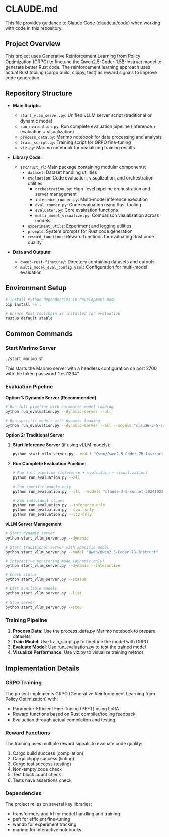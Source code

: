 # CLAUDE.md

This file provides guidance to Claude Code (claude.ai/code) when working with code in this repository.

## Project Overview

This project uses Generative Reinforcement Learning from Policy Optimization (GRPO) to finetune the Qwen2.5-Coder-1.5B-Instruct model to generate better Rust code. The reinforcement learning approach uses actual Rust tooling (cargo build, clippy, test) as reward signals to improve code generation.

## Repository Structure

- **Main Scripts**:
  - `start_vllm_server.py`: Unified vLLM server script (traditional or dynamic mode)
  - `run_evaluation.py`: Run complete evaluation pipeline (inference + evaluation + visualization)
  - `process_data.py`: Marimo notebook for data processing and analysis
  - `train_script.py`: Training script for GRPO fine-tuning
  - `viz.py`: Marimo notebook for visualizing training results

- **Library Code**:
  - `src/rust_rl`: Main package containing modular components:
    - `dataset`: Dataset handling utilities
    - `evaluation`: Code evaluation, visualization, and orchestration utilities
      - `orchestration.py`: High-level pipeline orchestration and server management
      - `inference_runner.py`: Multi-model inference execution
      - `eval_runner.py`: Code evaluation using Rust tooling
      - `evaluator.py`: Core evaluation functions
      - `multi_model_visualize.py`: Comparison visualization across models
    - `experiment_utils`: Experiment and logging utilities
    - `prompts`: System prompts for Rust code generation
    - `reward_functions`: Reward functions for evaluating Rust code quality

- **Data and Outputs**:
  - `qwen3-rust-finetune/`: Directory containing datasets and outputs
  - `multi_model_eval_config.yaml`: Configuration for multi-model evaluation

## Environment Setup

```bash
# Install Python dependencies in development mode
pip install -e .

# Ensure Rust toolchain is installed for evaluation
rustup default stable
```

## Common Commands

### Start Marimo Server

```bash
./start_marimo.sh
```

This starts the Marimo server with a headless configuration on port 2700 with the token password "test1234".

### Evaluation Pipeline

**Option 1: Dynamic Server (Recommended)**
```bash
# Run full pipeline with automatic model loading
python run_evaluation.py --dynamic-server --all

# Run specific models with dynamic loading  
python run_evaluation.py --dynamic-server --all --models "claude-3-5-sonnet-20241022" "qwen-qwen2.5-coder-7b-instruct"
```

**Option 2: Traditional Server**
1. **Start Inference Server** (if using vLLM models):
   ```bash
   python start_vllm_server.py --model "Qwen/Qwen2.5-Coder-7B-Instruct"
   ```

2. **Run Complete Evaluation Pipeline**:
   ```bash
   # Run full pipeline (inference + evaluation + visualization)
   python run_evaluation.py --all
   
   # Run specific models only
   python run_evaluation.py --all --models "claude-3-5-sonnet-20241022" "qwen-qwen2.5-coder-7b-instruct"
   
   # Run individual stages
   python run_evaluation.py --inference-only
   python run_evaluation.py --eval-only
   python run_evaluation.py --viz-only
   ```

**vLLM Server Management**
```bash
# Start dynamic server
python start_vllm_server.py --dynamic

# Start traditional server with specific model
python start_vllm_server.py --model "Qwen/Qwen2.5-Coder-7B-Instruct"

# Interactive monitoring mode (dynamic only)
python start_vllm_server.py --dynamic --interactive

# Check status
python start_vllm_server.py --status

# List available models
python start_vllm_server.py --list

# Stop server
python start_vllm_server.py --stop
```

### Training Pipeline

1. **Process Data**: Use the process_data.py Marimo notebook to prepare datasets
2. **Train Model**: Use train_script.py to finetune the model with GRPO
3. **Evaluate Model**: Use run_evaluation.py to test the trained model
4. **Visualize Performance**: Use viz.py to visualize training metrics

## Implementation Details

### GRPO Training

The project implements GRPO (Generative Reinforcement Learning from Policy Optimization) with:
- Parameter-Efficient Fine-Tuning (PEFT) using LoRA
- Reward functions based on Rust compiler/tooling feedback
- Evaluation through actual compilation and testing

### Reward Functions

The training uses multiple reward signals to evaluate code quality:
1. Cargo build success (compilation)
2. Cargo clippy success (linting)
3. Cargo test success (testing)
4. Non-empty code check
5. Test block count check
6. Tests have assertions check

### Dependencies

The project relies on several key libraries:
- transformers and trl for model handling and training
- peft for efficient fine-tuning
- wandb for experiment tracking
- marimo for interactive notebooks